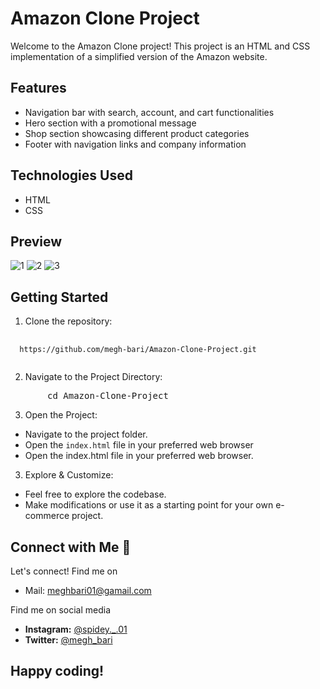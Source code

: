 # Amazon Clone Project

Welcome to the Amazon Clone project! This project is an HTML and CSS implementation of a simplified version of the Amazon website.

## Features
- Navigation bar with search, account, and cart functionalities
- Hero section with a promotional message
- Shop section showcasing different product categories
- Footer with navigation links and company information

## Technologies Used
- HTML
- CSS

## Preview

![1](https://github.com/CodeWithHarry/Sigma-Web-Dev-Course/assets/142393952/414c8305-c764-4126-9003-91905218bd6f)
![2](https://github.com/CodeWithHarry/Sigma-Web-Dev-Course/assets/142393952/7c5ce1f6-7fd0-4e1a-992f-feeea044ac71)
![3](https://github.com/CodeWithHarry/Sigma-Web-Dev-Course/assets/142393952/74479e27-7ca3-4a33-a309-52844b551300)

## Getting Started
1. Clone the repository:
<pre>
    <code id="your-code-block-id">
  https://github.com/megh-bari/Amazon-Clone-Project.git
    </code>
</pre>
2. Navigate to the Project Directory:
<pre>
       cd Amazon-Clone-Project
</pre>
3. Open the Project:

- Navigate to the project folder.
- Open the `index.html` file in your preferred web browser
- Open the index.html file in your preferred web browser.

3. Explore & Customize:

- Feel free to explore the codebase.
- Make modifications or use it as a starting point for your own e-commerce project.

## Connect with Me 🤝
Let's connect! Find me on
- Mail: meghbari01@gamail.com
  
Find me on social media
- **Instagram:** [@spidey._.01](https://www.instagram.com/spidey._.01/)
- **Twitter:** [@megh_bari](https://twitter.com/megh_bari/)

## Happy coding!






